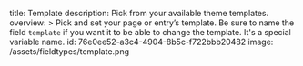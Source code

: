 title: Template
description: Pick from your available theme templates.
overview: >
  Pick and set your page or entry’s template. Be sure to name the field `template` if you want it to be able to change the template. It's a special variable name.
id: 76e0ee52-a3c4-4904-8b5c-f722bbb20482
image: /assets/fieldtypes/template.png
